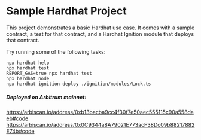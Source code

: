 # Sample Hardhat Project

This project demonstrates a basic Hardhat use case. It comes with a sample contract, a test for that contract, and a Hardhat Ignition module that deploys that contract.

Try running some of the following tasks:

```shell
npx hardhat help
npx hardhat test
REPORT_GAS=true npx hardhat test
npx hardhat node
npx hardhat ignition deploy ./ignition/modules/Lock.ts
```

##### Deployed on Arbitrum mainnet:
https://arbiscan.io/address/0xb13bacba9cc4f30f7e50aec555115c90a558daeb#code
https://arbiscan.io/address/0x0C9344a8A79021E773acF38Dc09b88217882E74b#code